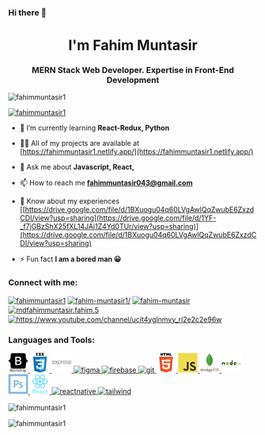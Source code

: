 ### Hi there 👋
<h1 align="center">I'm Fahim Muntasir</h1>
<h3 align="center">MERN Stack Web Developer. Expertise in Front-End Development</h3>

<p align="left"> <img src="https://komarev.com/ghpvc/?username=fahimmuntasir1&label=Profile%20views&color=0e75b6&style=flat" alt="fahimmuntasir1" /> </p>

<p align="left"> <a href="https://twitter.com/fahimmuntasir1" target="blank"><img src="https://img.shields.io/twitter/follow/fahimmuntasir1?logo=twitter&style=for-the-badge" alt="fahimmuntasir1" /></a> </p>

- 🌱 I’m currently learning **React-Redux, Python**

- 👨‍💻 All of my projects are available at [https://fahimmuntasir1.netlify.app/](https://fahimmuntasir1.netlify.app/)

- 💬 Ask me about **Javascript, React,**

- 📫 How to reach me **fahimmuntasir043@gmail.com**

- 📄 Know about my experiences [[https://drive.google.com/file/d/1BXuogu04q60LVgAwlQqZwubE6ZxzdCDI/view?usp=sharing](https://drive.google.com/file/d/1YF-_f7jGBzShX25fXL14JAi1Z4Yd0TUr/view?usp=sharing)](https://drive.google.com/file/d/1BXuogu04q60LVgAwlQqZwubE6ZxzdCDI/view?usp=sharing)

- ⚡ Fun fact **I am a bored man 😀**

<h3 align="left">Connect with me:</h3>
<p align="left">
<a href="https://twitter.com/fahimmuntasir1" target="blank"><img align="center" src="https://raw.githubusercontent.com/rahuldkjain/github-profile-readme-generator/master/src/images/icons/Social/twitter.svg" alt="fahimmuntasir1" height="30" width="40" /></a>
<a href="https://linkedin.com/in/fahim-muntasir1/" target="blank"><img align="center" src="https://raw.githubusercontent.com/rahuldkjain/github-profile-readme-generator/master/src/images/icons/Social/linked-in-alt.svg" alt="fahim-muntasir1/" height="30" width="40" /></a>
<a href="https://stackoverflow.com/users/18560179/fahim-muntasir" target="blank"><img align="center" src="https://raw.githubusercontent.com/rahuldkjain/github-profile-readme-generator/master/src/images/icons/Social/stack-overflow.svg" alt="fahim-muntasir" height="30" width="40" /></a>
<a href="https://fb.com/mdfahimmuntasir.fahim.5" target="blank"><img align="center" src="https://raw.githubusercontent.com/rahuldkjain/github-profile-readme-generator/master/src/images/icons/Social/facebook.svg" alt="mdfahimmuntasir.fahim.5" height="30" width="40" /></a>
<a href="https://www.youtube.com/c/cit4yglnmvy_ri2e2c2e96w" target="blank"><img align="center" src="https://raw.githubusercontent.com/rahuldkjain/github-profile-readme-generator/master/src/images/icons/Social/youtube.svg" alt="https://www.youtube.com/channel/ucit4yglnmvy_ri2e2c2e96w" height="30" width="40" /></a>
</p>

<h3 align="left">Languages and Tools:</h3>
<p align="left"> <a href="https://getbootstrap.com" target="_blank" rel="noreferrer"> <img src="https://raw.githubusercontent.com/devicons/devicon/master/icons/bootstrap/bootstrap-plain-wordmark.svg" alt="bootstrap" width="40" height="40"/> </a> <a href="https://www.w3schools.com/css/" target="_blank" rel="noreferrer"> <img src="https://raw.githubusercontent.com/devicons/devicon/master/icons/css3/css3-original-wordmark.svg" alt="css3" width="40" height="40"/> </a> <a href="https://expressjs.com" target="_blank" rel="noreferrer"> <img src="https://raw.githubusercontent.com/devicons/devicon/master/icons/express/express-original-wordmark.svg" alt="express" width="40" height="40"/> </a> <a href="https://www.figma.com/" target="_blank" rel="noreferrer"> <img src="https://www.vectorlogo.zone/logos/figma/figma-icon.svg" alt="figma" width="40" height="40"/> </a> <a href="https://firebase.google.com/" target="_blank" rel="noreferrer"> <img src="https://www.vectorlogo.zone/logos/firebase/firebase-icon.svg" alt="firebase" width="40" height="40"/> </a> <a href="https://git-scm.com/" target="_blank" rel="noreferrer"> <img src="https://www.vectorlogo.zone/logos/git-scm/git-scm-icon.svg" alt="git" width="40" height="40"/> </a> <a href="https://www.w3.org/html/" target="_blank" rel="noreferrer"> <img src="https://raw.githubusercontent.com/devicons/devicon/master/icons/html5/html5-original-wordmark.svg" alt="html5" width="40" height="40"/> </a> <a href="https://developer.mozilla.org/en-US/docs/Web/JavaScript" target="_blank" rel="noreferrer"> <img src="https://raw.githubusercontent.com/devicons/devicon/master/icons/javascript/javascript-original.svg" alt="javascript" width="40" height="40"/> </a> <a href="https://www.mongodb.com/" target="_blank" rel="noreferrer"> <img src="https://raw.githubusercontent.com/devicons/devicon/master/icons/mongodb/mongodb-original-wordmark.svg" alt="mongodb" width="40" height="40"/> </a> <a href="https://nodejs.org" target="_blank" rel="noreferrer"> <img src="https://raw.githubusercontent.com/devicons/devicon/master/icons/nodejs/nodejs-original-wordmark.svg" alt="nodejs" width="40" height="40"/> </a> <a href="https://www.photoshop.com/en" target="_blank" rel="noreferrer"> <img src="https://raw.githubusercontent.com/devicons/devicon/master/icons/photoshop/photoshop-line.svg" alt="photoshop" width="40" height="40"/> </a> <a href="https://reactjs.org/" target="_blank" rel="noreferrer"> <img src="https://raw.githubusercontent.com/devicons/devicon/master/icons/react/react-original-wordmark.svg" alt="react" width="40" height="40"/> </a> <a href="https://reactnative.dev/" target="_blank" rel="noreferrer"> <img src="https://reactnative.dev/img/header_logo.svg" alt="reactnative" width="40" height="40"/> </a> <a href="https://tailwindcss.com/" target="_blank" rel="noreferrer"> <img src="https://www.vectorlogo.zone/logos/tailwindcss/tailwindcss-icon.svg" alt="tailwind" width="40" height="40"/> </a> </p>

<p><img align="center" src="https://github-readme-stats.vercel.app/api/top-langs?username=fahimmuntasir1&show_icons=true&locale=en&layout=compact" alt="fahimmuntasir1" /></p>

<p><img align="center" src="https://github-readme-streak-stats.herokuapp.com/?user=fahimmuntasir1&" alt="fahimmuntasir1" /></p>
